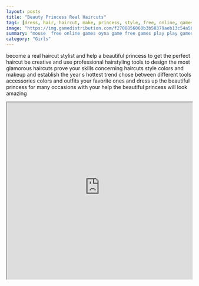 ```yaml
---
layout: posts
title: "Beauty Princess Real Haircuts"
tags: [dress, hair, haircut, make, princess, style, free, online, games, oyna, game, free, games, play, play, games]
image: "https://img.gamedistribution.com/f2708856060b3b50379aeb13c54a563e.jpg"
summary: "mouse  free online games oyna game free games play play games"
category: "Girls"
---
```


become a real haircut stylist and help a beautiful princess to get the perfect haircut be creative and use professional hairstyling tools to design the most glamorous haircuts prove your skills concerning haircuts style colors and makeup and establish the year s hottest trend chose between different tools accessories colors and outfits your favorite ones and dress up the beautiful princess for many occasions with your help the beautiful princess will look amazing

<iframe width="100%" height="480px;" src="https://flash.gamedistribution.com?game=f2708856060b3b50379aeb13c54a563e"></iframe>